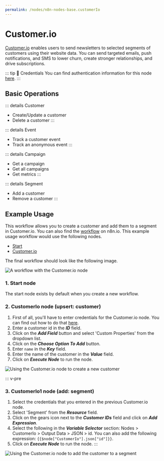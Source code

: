 ```yaml
---
permalink: /nodes/n8n-nodes-base.customerIo
---
```


# Customer.io

[Customer.io](https://customer.io/) enables users to send newsletters to selected segments of customers using their website data. You can send targeted emails, push notifications, and SMS to lower churn, create stronger relationships, and drive subscriptions.

::: tip 🔑 Credentials
You can find authentication information for this node [here](../../../credentials/CustomerIo/README.md).
:::	

## Basic Operations

::: details Customer
- Create/Update a customer
- Delete a customer
:::

::: details Event
- Track a customer event
- Track an anonymous event
:::

::: details Campaign
- Get a campaign
- Get all campaigns
- Get metrics
:::

::: details Segment
- Add a customer
- Remove a customer
:::


## Example Usage

This workflow allows you to create a customer and add them to a segment in Customer.io. You can also find the [workflow](https://n8n.io/workflows/646) on n8n.io. This example usage workflow would use the following nodes.
- [Start](../../core-nodes/Start/README.md)
- [Customer.io]()

The final workflow should look like the following image.

![A workflow with the Customer.io node](./workflow.png)

### 1. Start node

The start node exists by default when you create a new workflow.

### 2. CustomerIo node (upsert: customer)

1. First of all, you'll have to enter credentials for the Customer.io node. You can find out how to do that [here](../../../credentials/CustomerIo/README.md).
2. Enter a customer id in the ***ID*** field.
3. Click on the ***Add Field*** button and select 'Custom Properties' from the dropdown list.
4. Click on the ***Choose Option To Add*** button.
5. Enter `name` in the ***Key*** field.
6. Enter the name of the customer in the ***Value*** field.
7. Click on ***Execute Node*** to run the node.

![Using the Customer.io node to create a new customer](./CustomerIo_node.png)

::: v-pre
### 3. CustomerIo1 node (add: segment)

1. Select the credentials that you entered in the previous Customer.io node.
2. Select 'Segment' from the ***Resource*** field.
3. Click on the gears icon next to the ***Customer IDs*** field and click on ***Add Expression***.
4. Select the following in the ***Variable Selector*** section: Nodes > CustomerIo > Output Data > JSON > id. You can also add the following expression: `{{$node["CustomerIo"].json["id"]}}`.
4. Click on ***Execute Node*** to run the node.
:::

![Using the Customer.io node to add the customer to a segment](./CustomerIo1_node.png)
